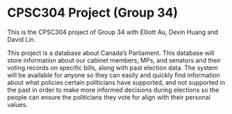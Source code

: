 # CPSC304 Project (Group 34)

This is the CPSC304 project of Group 34 with Elliott Au, Devin Huang and David Lin.

This project is a database about Canada’s Parliament. This database will store information about our cabinet members, MPs, and senators and their voting records on specific bills, along with past election data. The system will be available for anyone so they can easily and quickly find information about what policies certain politicians have supported, and not supported in the past in order to make more informed decisions during elections so the people can ensure the politicians they vote for align with their personal values.
